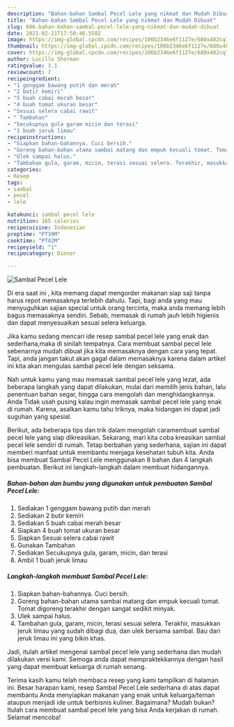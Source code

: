 ```yaml
---
description: "Bahan-bahan Sambal Pecel Lele yang nikmat dan Mudah Dibuat"
title: "Bahan-bahan Sambal Pecel Lele yang nikmat dan Mudah Dibuat"
slug: 606-bahan-bahan-sambal-pecel-lele-yang-nikmat-dan-mudah-dibuat
date: 2021-02-21T17:50:46.550Z
image: https://img-global.cpcdn.com/recipes/106b2346e6f1127e/680x482cq70/sambal-pecel-lele-foto-resep-utama.jpg
thumbnail: https://img-global.cpcdn.com/recipes/106b2346e6f1127e/680x482cq70/sambal-pecel-lele-foto-resep-utama.jpg
cover: https://img-global.cpcdn.com/recipes/106b2346e6f1127e/680x482cq70/sambal-pecel-lele-foto-resep-utama.jpg
author: Lucille Sherman
ratingvalue: 3.1
reviewcount: 7
recipeingredient:
- "1 genggam bawang putih dan merah"
- "2 butir kemiri"
- "5 buah cabai merah besar"
- "4 buah tomat ukuran besar"
- "Sesuai selera cabai rawit"
- " Tambahan"
- "Secukupnya gula garam micin dan terasi"
- "1 buah jeruk limau"
recipeinstructions:
- "Siapkan bahan-bahannya. Cuci bersih."
- "Goreng bahan-bahan utama sambai matang dan empuk kecuali tomat. Tomat digoreng terakhir dengan sangat sedikit minyak."
- "Ulek sampai halus."
- "Tambahan gula, garam, micin, terasi sesuai selera. Terakhir, masukkan jeruk limau yang sudah dibagi dua, dan ulek bersama sambal. Bau dari jeruk limau ini yang bikin khas."
categories:
- Resep
tags:
- sambal
- pecel
- lele

katakunci: sambal pecel lele 
nutrition: 165 calories
recipecuisine: Indonesian
preptime: "PT39M"
cooktime: "PT42M"
recipeyield: "1"
recipecategory: Dinner

---
```



![Sambal Pecel Lele](https://img-global.cpcdn.com/recipes/106b2346e6f1127e/680x482cq70/sambal-pecel-lele-foto-resep-utama.jpg)

Di era  saat ini , kita memang dapat mengorder makanan siap saji tanpa harus repot memasaknya terlebih dahulu. Tapi, bagi anda yang mau menyuguhkan sajian special untuk orang tercinta, maka anda memang lebih bagus memasaknya sendiri. Sebab, memasak di rumah jauh lebih higienis dan dapat menyesuaikan sesuai selera keluarga.

Jika kamu sedang mencari ide resep sambal pecel lele yang enak dan sederhana,maka di sinilah tempatnya. Cara membuat sambal pecel lele  sebenarnya mudah dibuat jika kita memasaknya dengan cara yang tepat. Tapi, anda jangan takut akan gagal dalam memasaknya 
karena dalam artikel ini kita akan mengulas sambal pecel lele dengan seksama.  



Nah untuk kamu yang mau memasak sambal pecel lele yang lezat, ada beberapa langkah yang dapat dilakukan, mulai dari memilih jenis bahan, lalu penentuan bahan segar, hingga cara mengolah dan menghidangkannya. Anda Tidak usah pusing kalau ingin memasak sambal pecel lele yang enak di rumah. Karena, asalkan kamu  tahu triknya, maka hidangan ini dapat jadi suguhan yang spesial.

Berikut, ada beberapa tips dan trik dalam mengolah caramembuat sambal pecel lele yang siap dikreasikan. Sekarang, mari kita coba kreasikan sambal pecel lele sendiri di rumah. Tetap berbahan yang sederhana, sajian ini dapat memberi manfaat untuk membantu menjaga kesehatan tubuh kita. Anda bisa membuat Sambal Pecel Lele menggunakan 8 bahan dan 4 langkah pembuatan. Berikut ini langkah-langkah dalam membuat hidangannya.

<!--inarticleads1-->

##### Bahan-bahan dan bumbu yang digunakan untuk pembuatan Sambal Pecel Lele:

1. Sediakan 1 genggam bawang putih dan merah
1. Sediakan 2 butir kemiri
1. Sediakan 5 buah cabai merah besar
1. Siapkan 4 buah tomat ukuran besar
1. Siapkan Sesuai selera cabai rawit
1. Gunakan  Tambahan
1. Sediakan Secukupnya gula, garam, micin, dan terasi
1. Ambil 1 buah jeruk limau




<!--inarticleads2-->

##### Langkah-langkah membuat Sambal Pecel Lele:

1. Siapkan bahan-bahannya. Cuci bersih.
1. Goreng bahan-bahan utama sambai matang dan empuk kecuali tomat. Tomat digoreng terakhir dengan sangat sedikit minyak.
1. Ulek sampai halus.
1. Tambahan gula, garam, micin, terasi sesuai selera. Terakhir, masukkan jeruk limau yang sudah dibagi dua, dan ulek bersama sambal. Bau dari jeruk limau ini yang bikin khas.




Jadi, itulah artikel mengenai  sambal pecel lele  yang sederhana dan mudah dilakukan versi kami. Semoga anda dapat mempraktekkannya dengan hasil yang dapat membuat keluarga di rumah senang. 

Terima kasih kamu telah membaca resep yang kami tampilkan di halaman ini. Besar harapan kami, resep  Sambal Pecel Lele sederhana di atas dapat membantu Anda menyiapkan makanan yang enak untuk keluarga/teman ataupun menjadi ide untuk berbisnis kuliner. Bagaimana? Mudah bukan? Itulah cara membuat sambal pecel lele yang bisa Anda kerjakan di rumah. Selamat mencoba!

